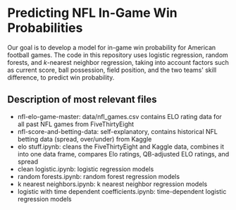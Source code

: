 # Predicting NFL In-Game Win Probabilities

Our goal is to develop a model for in-game win probability for American football games. The code in this repository uses logistic regression, random forests, and $k$-nearest neighbor regression, taking into account factors such as current score, ball possession, field position, and the two teams' skill difference, to predict win probability. 

## Description of most relevant files

* nfl-elo-game-master: data/nfl_games.csv contains ELO rating data for all past NFL games from FiveThirtyEight
* nfl-score-and-betting-data: self-explanatory, contains historical NFL betting data (spread, over/under) from Kaggle
* elo stuff.ipynb: cleans the FiveThirtyEight and Kaggle data, combines it into one data frame, compares Elo ratings, QB-adjusted ELO ratings, and spread
* clean logistic.ipynb: logistic regression models
* random forests.ipynb: random forest regression models
* k nearest neighbors.ipynb: k nearest neighbor regression models
* logistic with time dependent coefficients.ipynb: time-dependent logistic regression models
